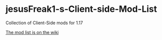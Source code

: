 # jesusFreak1-s-Client-side-Mod-List
Collection of Client-Side mods for 1.17

[The mod list is on the wiki](https://github.com/kkellogg378/jesusFreak1-s-Client-side-Mod-List/wiki)
